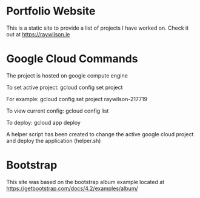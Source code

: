 # Portfolio Website
This is a static site to provide a list of projects I have worked on.
Check it out at https://raywilson.ie

# Google Cloud Commands

The project is hosted on google compute engine

To set active project: gcloud config set project <projectID>

For example: gcloud config set project raywilson-217719

To view current config: gcloud config list

To deploy: gcloud app deploy

A helper script has been created to change the active google cloud project and deploy the application (helper.sh)

# Bootstrap

This site was based on the bootstrap album example located at https://getbootstrap.com/docs/4.2/examples/album/
